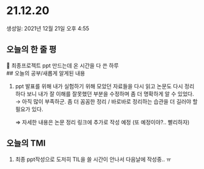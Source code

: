 # 21.12.20

생성일: 2021년 12월 21일 오후 4:55

## 오늘의 한 줄 평

<aside>
📌 최종프로젝트 ppt 만드는데 온 시간을 다 쓴 하루</aside>
## 오늘의 공부/새롭게 알게된 내용

1. ppt 발표를 위해 내가 실험하기 위해 모았던 자료들을 다시 읽고 논문도 다시 정리하다 보니 내가 잘 이해를 잘못했던 부분을 수정하며 좀 더 명확하게 알 수 있었다. → 아직 많이 부족하군. 좀 더 꼼꼼한 정리 / 바로바로 정리하는 습관을 더 길러야 할 필요가 있다.
   
    ⇒ 자세한 내용은 논문 정리 링크에 추가로 작성  예정  (또 예정이야?.. 빨리하자) 
    

## 오늘의 TMI

1. 최종 ppt작성으로 도저히 TIL을 쓸 시간이 안나서 다음날에 작성중.. ㅠ